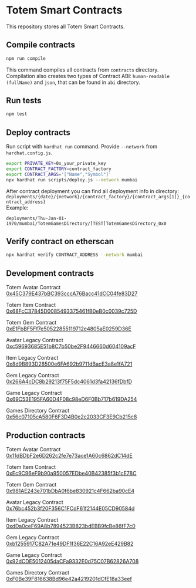 # Totem Smart Contracts

This repository stores all Totem Smart Contracts.

## Compile contracts

```bash
npm run compile
```

This command compiles all contracts from `contracts` directory.  
Compilation also creates two types of Contract ABI: `human-readable (fullName)` and `json`, that can be found in `abi`
directory.

## Run tests

```bash
npm test
```

## Deploy contracts

Run script with `hardhat run` command. Provide `--network` from `hardhat.config.js`.

```bash
export PRIVATE_KEY=0x_your_private_key
export CONTRACT_FACTORY=contract_factory
export CONTRACT_ARGS='["Name","Symbol"]'
npx hardhat run scripts/deploy.js --network mumbai
```

After contract deployment you can find all deployment info in directory:  
`deployments/{date}/{network}/{contract_factory}/{contract_args[1]}_{contract_address}`  
Example:

```
deployments/Thu-Jan-01-1970/mumbai/TotemGamesDirectory/[TEST]TotemGamesDirectory_0x0
```

## Verify contract on etherscan

```bash
npx hardhat verify CONTRACT_ADDRESS --network mumbai
```

## Development contracts

Totem Avatar Contract   
[0x45C379E437bBC393cccA76Bacc41dCC04fe83D27](https://mumbai.polygonscan.com/address/0x45C379E437bBC393cccA76Bacc41dCC04fe83D27)

Totem Item Contract   
[0x68FcC37845D0085493375461fB0eB0c0039c725D](https://mumbai.polygonscan.com/address/0x68FcC37845D0085493375461fB0eB0c0039c725D)

Totem Gem Contract   
[0xE1FbBF5Ff7e50522855119712e4805aE0259D36E](https://mumbai.polygonscan.com/address/0xE1FbBF5Ff7e50522855119712e4805aE0259D36E)

Avatar Legacy Contract  
[0xc59693685E51b8C7b50be2F9446660d604109acF](https://mumbai.polygonscan.com/address/0xc59693685E51b8C7b50be2F9446660d604109acF)

Item Legacy Contract  
[0x8d9B893D28500e6FA692b9711dBacE3a8e1fA721](https://mumbai.polygonscan.com/address/0x8d9B893D28500e6FA692b9711dBacE3a8e1fA721)

Gem Legacy Contract  
[0x266A4cDC8b29213f75F5dc4061d3fa42136fDbfD](https://mumbai.polygonscan.com/address/0x266A4cDC8b29213f75F5dc4061d3fa42136fDbfD)

Game Legacy Contract  
[0x69C53E195FA60D4F08c98eD6F0Bb717b619DA254](https://mumbai.polygonscan.com/address/0x69C53E195FA60D4F08c98eD6F0Bb717b619DA254)

Games Directory Contract  
[0x56c07105cA580F6F3D4B0e2c2033CF3E9Cb215c8](https://mumbai.polygonscan.com/address/0x56c07105cA580F6F3D4B0e2c2033CF3E9Cb215c8)


## Production contracts

Totem Avatar Contract   
[0x11dBDbF2e6D262c2fe7e73ace1A60c6862dC14dE](https://mumbai.polygonscan.com/address/0x11dBDbF2e6D262c2fe7e73ace1A60c6862dC14dE)

Totem Item Contract   
[0xEc9C96eF9b90a950057EDbe40B42385f3b1cE78C](https://mumbai.polygonscan.com/address/0xEc9C96eF9b90a950057EDbe40B42385f3b1cE78C)

Totem Gem Contract   
[0x981AE243e701bDbA0f6be830921c4F662ba90cE4](https://mumbai.polygonscan.com/address/0x981AE243e701bDbA0f6be830921c4F662ba90cE4)

Avatar Legacy Contract  
[0x76bc452b3f20F356C1FCdF61f2144E05CD90584d](https://mumbai.polygonscan.com/address/0x76bc452b3f20F356C1FCdF61f2144E05CD90584d)

Item Legacy Contract  
[0xdDa0ceF69A8b7894523B823bdEBB9fcBe86fF7c0](https://mumbai.polygonscan.com/address/0xdDa0ceF69A8b7894523B823bdEBB9fcBe86fF7c0)

Gem Legacy Contract  
[0xb1255917C82A71e49DF1f36E22C16A92eE429B82](https://mumbai.polygonscan.com/address/0xb1255917C82A71e49DF1f36E22C16A92eE429B82)

Game Legacy Contract  
[0x92dCDE5012405daCFa9332E0d75C07B62826A708](https://mumbai.polygonscan.com/address/0x92dCDE5012405daCFa9332E0d75C07B62826A708)

Games Directory Contract  
[0xF0Be39F816638Bd96e42a4219201dCfE18a33eef](https://mumbai.polygonscan.com/address/0xF0Be39F816638Bd96e42a4219201dCfE18a33eef)
